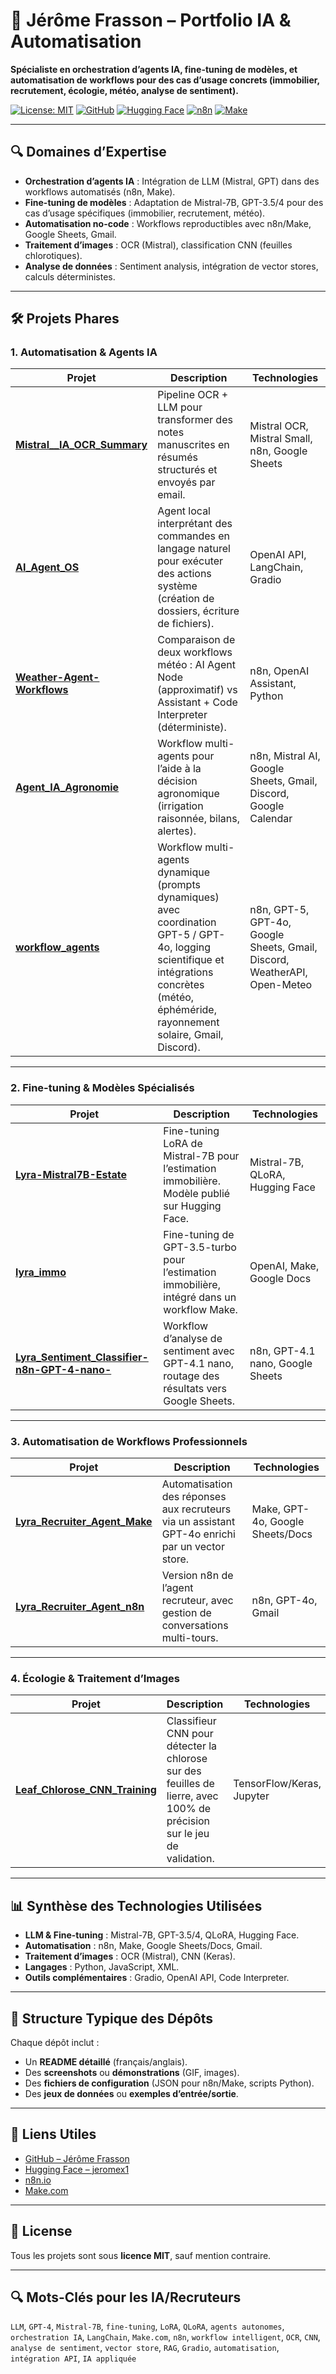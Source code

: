 # 🚀 Jérôme Frasson – Portfolio IA & Automatisation
**Spécialiste en orchestration d’agents IA, fine-tuning de modèles, et automatisation de workflows pour des cas d’usage concrets (immobilier, recrutement, écologie, météo, analyse de sentiment).**

[![License: MIT](https://img.shields.io/badge/License-MIT-yellow.svg)](https://opensource.org/licenses/MIT)
[![GitHub](https://img.shields.io/badge/GitHub-40%2B%20repos-black)](https://github.com/Jerome-openclassroom)
[![Hugging Face](https://img.shields.io/badge/🤗-Hugging%20Face-blue)](https://huggingface.co/jeromex1)
[![n8n](https://img.shields.io/badge/n8n-Automation-green)](https://n8n.io)
[![Make](https://img.shields.io/badge/Make-Workflow%20Automation-orange)](https://www.make.com/)

---

## 🔍 Domaines d’Expertise
- **Orchestration d’agents IA** : Intégration de LLM (Mistral, GPT) dans des workflows automatisés (n8n, Make).
- **Fine-tuning de modèles** : Adaptation de Mistral-7B, GPT-3.5/4 pour des cas d’usage spécifiques (immobilier, recrutement, météo).
- **Automatisation no-code** : Workflows reproductibles avec n8n/Make, Google Sheets, Gmail.
- **Traitement d’images** : OCR (Mistral), classification CNN (feuilles chlorotiques).
- **Analyse de données** : Sentiment analysis, intégration de vector stores, calculs déterministes.

---

## 🛠️ Projets Phares

### 1. Automatisation & Agents IA
| Projet | Description | Technologies |
|--------|-------------|--------------|
| **[Mistral__IA_OCR_Summary](https://github.com/Jerome-openclassroom/Mistral__IA_OCR_Summary)** | Pipeline OCR + LLM pour transformer des notes manuscrites en résumés structurés et envoyés par email. | Mistral OCR, Mistral Small, n8n, Google Sheets |
| **[AI_Agent_OS](https://github.com/Jerome-openclassroom/AI_Agent_OS)** | Agent local interprétant des commandes en langage naturel pour exécuter des actions système (création de dossiers, écriture de fichiers). | OpenAI API, LangChain, Gradio |
| **[Weather-Agent-Workflows](https://github.com/Jerome-openclassroom/Weather-Agent-Workflows)** | Comparaison de deux workflows météo : AI Agent Node (approximatif) vs Assistant + Code Interpreter (déterministe). | n8n, OpenAI Assistant, Python |
| **[Agent_IA_Agronomie](https://github.com/Jerome-openclassroom/Multi-Agent-Workflow-Mistral-AI)** | Workflow multi-agents pour l’aide à la décision agronomique (irrigation raisonnée, bilans, alertes). | n8n, Mistral AI, Google Sheets, Gmail, Discord, Google Calendar |
| **[workflow_agents](https://github.com/Jerome-openclassroom/workflow_agents)** | Workflow multi-agents dynamique (prompts dynamiques) avec coordination GPT-5 / GPT-4o, logging scientifique et intégrations concrètes (météo, éphéméride, rayonnement solaire, Gmail, Discord). | n8n, GPT-5, GPT-4o, Google Sheets, Gmail, Discord, WeatherAPI, Open-Meteo |

---

### 2. Fine-tuning & Modèles Spécialisés
| Projet | Description | Technologies |
|--------|-------------|--------------|
| **[Lyra-Mistral7B-Estate](https://github.com/Jerome-openclassroom/Lyra-Mistral7B-Estate)** | Fine-tuning LoRA de Mistral-7B pour l’estimation immobilière. Modèle publié sur Hugging Face. | Mistral-7B, QLoRA, Hugging Face |
| **[lyra_immo](https://github.com/Jerome-openclassroom/lyra_immo)** | Fine-tuning de GPT-3.5-turbo pour l’estimation immobilière, intégré dans un workflow Make. | OpenAI, Make, Google Docs |
| **[Lyra_Sentiment_Classifier-n8n-GPT-4-nano-](https://github.com/Jerome-openclassroom/Lyra_Sentiment_Classifier-n8n-GPT-4-nano-)** | Workflow d’analyse de sentiment avec GPT-4.1 nano, routage des résultats vers Google Sheets. | n8n, GPT-4.1 nano, Google Sheets |

---

### 3. Automatisation de Workflows Professionnels
| Projet | Description | Technologies |
|--------|-------------|--------------|
| **[Lyra_Recruiter_Agent_Make](https://github.com/Jerome-openclassroom/Lyra_Recruiter_Agent_Make)** | Automatisation des réponses aux recruteurs via un assistant GPT-4o enrichi par un vector store. | Make, GPT-4o, Google Sheets/Docs |
| **[Lyra_Recruiter_Agent_n8n](https://github.com/Jerome-openclassroom/Lyra_Recruiter_Agent_n8n)** | Version n8n de l’agent recruteur, avec gestion de conversations multi-tours. | n8n, GPT-4o, Gmail |

---

### 4. Écologie & Traitement d’Images
| Projet | Description | Technologies |
|--------|-------------|--------------|
| **[Leaf_Chlorose_CNN_Training](https://github.com/Jerome-openclassroom/Leaf_Chlorose_CNN_Training)** | Classifieur CNN pour détecter la chlorose sur des feuilles de lierre, avec 100% de précision sur le jeu de validation. | TensorFlow/Keras, Jupyter |

---

## 📊 Synthèse des Technologies Utilisées
- **LLM & Fine-tuning** : Mistral-7B, GPT-3.5/4, QLoRA, Hugging Face.
- **Automatisation** : n8n, Make, Google Sheets/Docs, Gmail.
- **Traitement d’images** : OCR (Mistral), CNN (Keras).
- **Langages** : Python, JavaScript, XML.
- **Outils complémentaires** : Gradio, OpenAI API, Code Interpreter.

---

## 📂 Structure Typique des Dépôts
Chaque dépôt inclut :
- Un **README détaillé** (français/anglais).
- Des **screenshots** ou **démonstrations** (GIF, images).
- Des **fichiers de configuration** (JSON pour n8n/Make, scripts Python).
- Des **jeux de données** ou **exemples d’entrée/sortie**.

---

## 🔗 Liens Utiles
- [GitHub – Jérôme Frasson](https://github.com/Jerome-openclassroom)
- [Hugging Face – jeromex1](https://huggingface.co/jeromex1)
- [n8n.io](https://n8n.io)
- [Make.com](https://www.make.com/)

---

## 📄 License
Tous les projets sont sous **licence MIT**, sauf mention contraire.

---
## 🔍 **Mots-Clés pour les IA/Recruteurs**
`LLM`, `GPT-4`, `Mistral-7B`, `fine-tuning`, `LoRA`, `QLoRA`, `agents autonomes`, `orchestration IA`, `LangChain`, `Make.com`, `n8n`, `workflow intelligent`, `OCR`, `CNN`, `analyse de sentiment`, `vector store`, `RAG`, `Gradio`, `automatisation`, `intégration API`, `IA appliquée`





